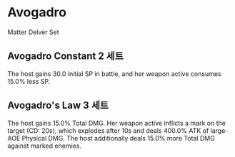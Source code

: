 # Avogadro

Matter Delver Set

## Avogadro Constant 2 세트

The host gains 30.0 initial SP in battle, and her weapon active consumes 15.0% less SP.

## Avogadro's Law 3 세트

The host gains 15.0% Total DMG. Her weapon active inflicts a mark on the target (CD: 20s), which explodes after 10s and deals 400.0% ATK of large-AOE Physical DMG. The host additionally deals 15.0% more Total DMG against marked enemies.
